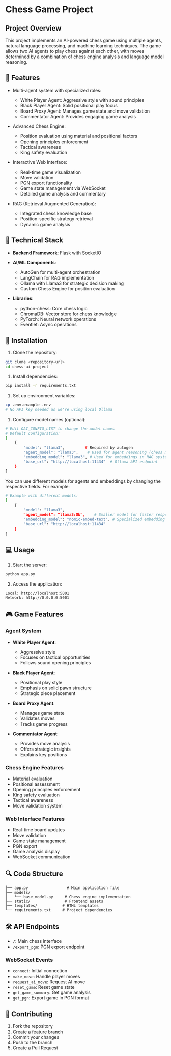 # Chess Game Project

## Project Overview

This project implements an AI-powered chess game using multiple agents, natural language processing, and machine learning techniques. The game allows two AI agents to play chess against each other, with moves determined by a combination of chess engine analysis and language model reasoning.

## 🌟 Features

- Multi-agent system with specialized roles:
  - White Player Agent: Aggressive style with sound principles
  - Black Player Agent: Solid positional play focus
  - Board Proxy Agent: Manages game state and move validation
  - Commentator Agent: Provides engaging game analysis

- Advanced Chess Engine:
  - Position evaluation using material and positional factors
  - Opening principles enforcement
  - Tactical awareness
  - King safety evaluation

- Interactive Web Interface:
  - Real-time game visualization
  - Move validation
  - PGN export functionality
  - Game state management via WebSocket
  - Detailed game analysis and commentary

- RAG (Retrieval Augmented Generation):
  - Integrated chess knowledge base
  - Position-specific strategy retrieval
  - Dynamic game analysis

## 🔧 Technical Stack

- **Backend Framework**: Flask with SocketIO
- **AI/ML Components**:
  - AutoGen for multi-agent orchestration
  - LangChain for RAG implementation
  - Ollama with Llama3 for strategic decision making
  - Custom Chess Engine for position evaluation

- **Libraries**:
  - python-chess: Core chess logic
  - ChromaDB: Vector store for chess knowledge
  - PyTorch: Neural network operations
  - Eventlet: Async operations

## 🚀 Installation

1. Clone the repository:
```bash
git clone <repository-url>
cd chess-ai-project
```

1. Install dependencies:
```bash
pip install -r requirements.txt
```

1. Set up environment variables:
```bash
cp .env.example .env
# No API key needed as we're using local Ollama
```

1. Configure model names (optional):
```bash
# Edit OAI_CONFIG_LIST to change the model names
# Default configuration:
[
    {
        "model": "llama3",         # Required by autogen
        "agent_model": "llama3",    # Used for agent reasoning (chess moves)
        "embedding_model": "llama3", # Used for embeddings in RAG system
        "base_url": "http://localhost:11434"  # Ollama API endpoint
    }
]
```

You can use different models for agents and embeddings by changing the respective fields. For example:
```bash
# Example with different models:
[
    {
        "model": "llama3",
        "agent_model": "llama3:8b",    # Smaller model for faster responses
        "embedding_model": "nomic-embed-text", # Specialized embedding model
        "base_url": "http://localhost:11434"
    }
]
```

## 💻 Usage

1. Start the server:
```bash
python app.py
```

2. Access the application:
```
Local: http://localhost:5001
Network: http://0.0.0.0:5001
```
## 🎮 Game Features

### Agent System
- **White Player Agent**: 
  - Aggressive style
  - Focuses on tactical opportunities
  - Follows sound opening principles

- **Black Player Agent**:
  - Positional play style
  - Emphasis on solid pawn structure
  - Strategic piece placement

- **Board Proxy Agent**:
  - Manages game state
  - Validates moves
  - Tracks game progress

- **Commentator Agent**:
  - Provides move analysis
  - Offers strategic insights
  - Explains key positions

### Chess Engine Features
- Material evaluation
- Positional assessment
- Opening principles enforcement
- King safety evaluation
- Tactical awareness
- Move validation system

### Web Interface Features
- Real-time board updates
- Move validation
- Game state management
- PGN export
- Game analysis display
- WebSocket communication

## 🔍 Code Structure

```
├── app.py                 # Main application file
├── models/
│   └── base_model.py     # Chess engine implementation
├── static/               # Frontend assets
├── templates/           # HTML templates
└── requirements.txt     # Project dependencies
```

## 🛠️ API Endpoints

- `/`: Main chess interface
- `/export_pgn`: PGN export endpoint

### WebSocket Events
- `connect`: Initial connection
- `make_move`: Handle player moves
- `request_ai_move`: Request AI move
- `reset_game`: Reset game state
- `get_game_summary`: Get game analysis
- `get_pgn`: Export game in PGN format

## 🤝 Contributing

1. Fork the repository
2. Create a feature branch
3. Commit your changes
4. Push to the branch
5. Create a Pull Request
